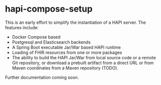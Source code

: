# hapi-compose-setup

This is an early effort to simplify the instantiation of a HAPI server. The features include:
- Docker Compose based
- Postgresql and Elasticsearch backends
- A Spring Boot executable Jar/War based HAPI runtime
- Loading of FHIR resources from one or more packages
- The ability to build the HAPI Jar/War from local source code or a remote Git repository, or download a prebuilt artifact from a direct URL or from Maven coordinates from a Maven repository (TODO).

Further documentation coming soon.
